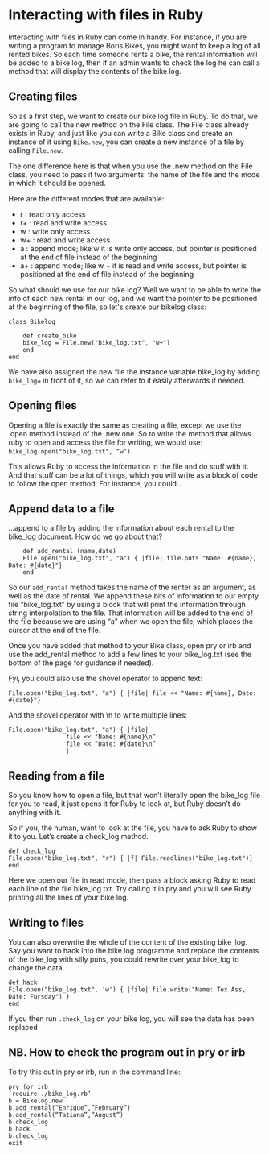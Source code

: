 # Interacting with files in Ruby

Interacting with files in Ruby can come in handy. For instance, if you are writing a program to manage Boris Bikes, you might want to keep a log of all rented bikes. So each time someone rents a bike, the rental information will be added to a bike log, then if an admin wants to check the log he can call a method that will display the contents of the bike log.

## Creating files

So as a first step, we want to create our bike log file in Ruby. To do that, we are going to call the new method on the File class. The File class already exists in Ruby, and just like you can write a Bike class and create an instance of it using `Bike.new`, you can create a new instance of a file by calling `File.new`.

The one difference here is that when you use the .new method on the File class, you need to pass it two arguments: the name of the file and the mode in which it should be opened.

Here are the different modes that are available:
* r  : read only access
* r+ : read and write access
* w  : write only access
* w+ : read and write access
* a  : append mode; like w it is write only access, but pointer is positioned at the end of file instead of the beginning
* a+ : append mode; like w + it is read and write access, but pointer is positioned at the end of file instead of the beginning

So what should we use for our bike log? Well we want to be able to write the info of each new rental in our log, and we want the pointer to be positioned at the beginning of the file, so let's create our bikelog class:


```
class Bikelog

	def create_bike
	bike_log = File.new("bike_log.txt", "w+")
	end
end
```
We have also assigned the new file the instance variable bike_log by adding `bike_log=` in front of it, so we can refer to it easily afterwards if needed. 

## Opening files

Opening a file is exactly the same as creating a file, except we use the .open method instead of the .new one. So to write the method that allows ruby to open and access the file for writing, we would use: `bike_log.open("bike_log.txt", “w”)`.

This allows Ruby to access the information in the file and do stuff with it. And that stuff can be a lot of things, which you will write as a block of code to follow the open method. For instance, you could…

## Append data to a file
…append to a file by adding the information about each rental to the bike_log document. How do we go about that?

```	
	def add_rental (name,date)
	File.open("bike_log.txt", "a") { |file| file.puts "Name: #{name}, Date: #{date}"}
	end
```

So our `add_rental` method takes the name of the renter as an argument, as well as the date of rental. We append these bits of information to our empty file “bike_log.txt” by using a block that will print the information through string interpolation to the file. That information will be added to the end of the file because we are using “a” when we open the file, which places the cursor at the end of the file. 

Once you have added that method to your Bike class, open pry or irb and use the add_rental method to add a few lines to your bike_log.txt (see the bottom of the page for guidance if needed).

Fyi, you could also use the shovel operator to append text:
```
File.open("bike_log.txt", "a") { |file| file << "Name: #{name}, Date: #{date}"}
```
And the shovel operator with \n to write multiple lines:
```
File.open("bike_log.txt", "a") { |file|
				file << "Name: #{name}\n”
				file << “Date: #{date}\n”
				}
```
## Reading from a file

So you know how to open a file, but that won’t literally open the bike_log file for you to read, it just opens it for Ruby to look at, but Ruby doesn’t do anything with it.

So if you, the human, want to look at the file, you have to ask Ruby to show it to you. Let’s create a check_log method. 

```
def check_log
File.open("bike_log.txt", "r") { |f| File.readlines("bike_log.txt")}
end
```

Here we open our file in read mode, then pass a block asking Ruby to read each line of the file bike_log.txt. Try calling it in pry and you will see Ruby printing all the lines of your bike log.

## Writing to files
You can also overwrite the whole of the content of the existing bike_log. Say you want to hack into the bike log programme and replace the contents of the bike_log with silly puns, you could rewrite over your bike_log to change the data.

```
def hack
File.open("bike_log.txt", 'w') { |file| file.write("Name: Tex Ass, Date: Fursday") }
end
```
If you then run `.check_log` on your bike log, you will see the data has been replaced

## NB. How to check the program out in pry or irb

To try this out in pry or irb, run in the command line:
```
pry (or irb
‘require ./bike_log.rb’
b = Bikelog.new
b.add_rental(“Enrique”,”February”)
b.add_rental(“Tatiana”,”August”)
b.check_log
b.hack
b.check_log
exit
```
 



